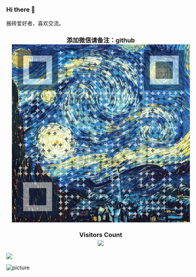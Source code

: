 ### Hi there 👋
搬砖爱好者，喜欢交流。
<!--
Here are some ideas to get you started:

- 🔭 I’m currently working on ...
- 🌱 I’m currently learning ...
- 👯 I’m looking to collaborate on ...
- 🤔 I’m looking for help with ...
- 💬 Ask me about ...
- 📫 How to reach me: ...
- 😄 Pronouns: ...
- ⚡ Fun fact: ...
-->

<div>
  <h3 align="center"> 
    添加微信请备注：github<br>
    <img src="wechat.png" alt="wechat.png" align="center">  
  </h3>
</div>


<div>
  <h3 align="center"> 
    Visitors Count<br>
    <img align="center" src="https://profile-counter.glitch.me/yuanrengu/count.svg" />
  </h3>
</div>

<a href="https://yuanrengu.com/">
  <img align="center" height=170px src="https://github-readme-stats.vercel.app/api?username=yuanrengu&show_icons=true&count_private=true" />
</a>


![picture](https://raw.githubusercontent.com/saadeghi/saadeghi/master/dino.gif)






